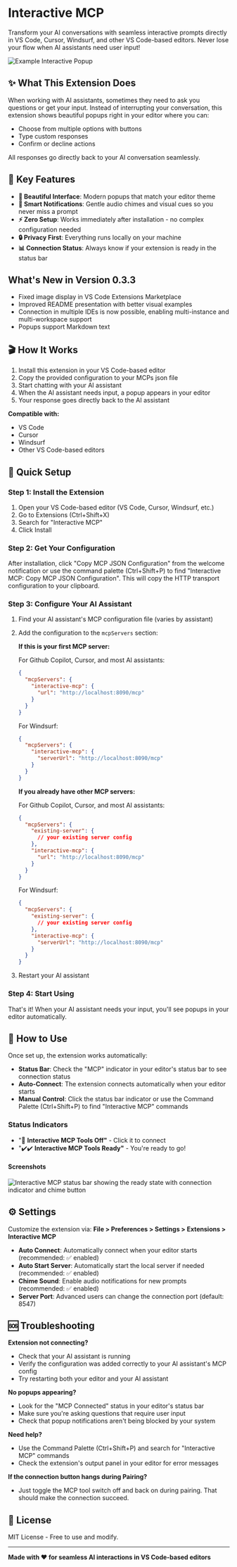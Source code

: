 # Interactive MCP

Transform your AI conversations with seamless interactive prompts directly in VS Code, Cursor, Windsurf, and other VS Code-based editors. Never lose your flow when AI assistants need user input!

![Example Interactive Popup](https://raw.githubusercontent.com/interactive-mcp/interactive-mcp/main/interactive-vscode-extension/assets/popup-example-1.jpg)

## ✨ What This Extension Does

When working with AI assistants, sometimes they need to ask you questions or get your input. Instead of interrupting your conversation, this extension shows beautiful popups right in your editor where you can:

- Choose from multiple options with buttons
- Type custom responses
- Confirm or decline actions

All responses go directly back to your AI conversation seamlessly.

## 🎯 Key Features

- **🎨 Beautiful Interface**: Modern popups that match your editor theme
- **🔔 Smart Notifications**: Gentle audio chimes and visual cues so you never miss a prompt
- **⚡ Zero Setup**: Works immediately after installation - no complex configuration needed
- **🔒 Privacy First**: Everything runs locally on your machine
- **📊 Connection Status**: Always know if your extension is ready in the status bar

## What's New in Version 0.3.3

- Fixed image display in VS Code Extensions Marketplace  
- Improved README presentation with better visual examples
- Connection in multiple IDEs is now possible, enabling multi-instance and multi-workspace support
- Popups support Markdown text

## 🎬 How It Works

1. Install this extension in your VS Code-based editor
2. Copy the provided configuration to your MCPs json file
3. Start chatting with your AI assistant
4. When the AI assistant needs input, a popup appears in your editor
5. Your response goes directly back to the AI assistant

**Compatible with:**
- VS Code
- Cursor  
- Windsurf
- Other VS Code-based editors

## 🚀 Quick Setup

### Step 1: Install the Extension

1. Open your VS Code-based editor (VS Code, Cursor, Windsurf, etc.)
2. Go to Extensions (Ctrl+Shift+X)
3. Search for "Interactive MCP"
4. Click Install

### Step 2: Get Your Configuration

After installation, click "Copy MCP JSON Configuration" from the welcome notification or use the command palette (Ctrl+Shift+P) to find "Interactive MCP: Copy MCP JSON Configuration". This will copy the HTTP transport configuration to your clipboard.

### Step 3: Configure Your AI Assistant

1. Find your AI assistant's MCP configuration file (varies by assistant)

2. Add the configuration to the `mcpServers` section:
   
   **If this is your first MCP server:**
   
   For Github Copilot, Cursor, and most AI assistants:
   ```json
   {
     "mcpServers": {
       "interactive-mcp": {
         "url": "http://localhost:8090/mcp"
       }
     }
   }
   ```
   
   For Windsurf:
   ```json
   {
     "mcpServers": {
       "interactive-mcp": {
         "serverUrl": "http://localhost:8090/mcp"
       }
     }
   }
   ```
   
   **If you already have other MCP servers:**
   
   For Github Copilot, Cursor, and most AI assistants:
   ```json
   {
     "mcpServers": {
       "existing-server": {
         // your existing server config
       },
       "interactive-mcp": {
         "url": "http://localhost:8090/mcp"
       }
     }
   }
   ```
   
   For Windsurf:
   ```json
   {
     "mcpServers": {
       "existing-server": {
         // your existing server config
       },
       "interactive-mcp": {
         "serverUrl": "http://localhost:8090/mcp"
       }
     }
   }
   ```

3. Restart your AI assistant


### Step 4: Start Using

That's it! When your AI assistant needs your input, you'll see popups in your editor automatically.

## 🎯 How to Use

Once set up, the extension works automatically:

- **Status Bar**: Check the "MCP" indicator in your editor's status bar to see connection status
- **Auto-Connect**: The extension connects automatically when your editor starts
- **Manual Control**: Click the status bar indicator or use the Command Palette (Ctrl+Shift+P) to find "Interactive MCP" commands

### Status Indicators
   - "🚫 **Interactive MCP Tools Off"** - Click it to connect
   - "✔️✔️ **Interactive MCP Tools Ready"** - You're ready to go!

#### Screenshots

![Interactive MCP status bar showing the ready state with connection indicator and chime button](https://raw.githubusercontent.com/interactive-mcp/interactive-mcp/main/interactive-vscode-extension/assets/extension-buttons.png)

## ⚙️ Settings

Customize the extension via: **File > Preferences > Settings > Extensions > Interactive MCP**

- **Auto Connect**: Automatically connect when your editor starts (recommended: ✅ enabled)
- **Auto Start Server**: Automatically start the local server if needed (recommended: ✅ enabled)  
- **Chime Sound**: Enable audio notifications for new prompts (recommended: ✅ enabled)
- **Server Port**: Advanced users can change the connection port (default: 8547)

## 🆘 Troubleshooting

**Extension not connecting?**
- Check that your AI assistant is running
- Verify the configuration was added correctly to your AI assistant's MCP config
- Try restarting both your editor and your AI assistant

**No popups appearing?**
- Look for the "MCP Connected" status in your editor's status bar
- Make sure you're asking questions that require user input
- Check that popup notifications aren't being blocked by your system

**Need help?**
- Use the Command Palette (Ctrl+Shift+P) and search for "Interactive MCP" commands
- Check the extension's output panel in your editor for error messages

**If the connection button hangs during Pairing?**
- Just toggle the MCP tool switch off and back on during pairing. That should make the connection succeed.

## 📄 License

MIT License - Free to use and modify.

---

**Made with ❤️ for seamless AI interactions in VS Code-based editors** 